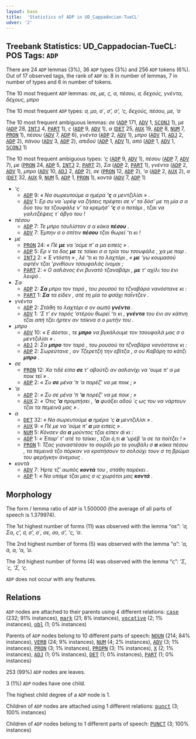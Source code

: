 ```yaml
---
layout: base
title:  'Statistics of ADP in UD_Cappadocian-TueCL'
udver: '2'
---
```


## Treebank Statistics: UD_Cappadocian-TueCL: POS Tags: `ADP`

There are 24 `ADP` lemmas (3%), 36 `ADP` types (3%) and 256 `ADP` tokens (6%).
Out of 17 observed tags, the rank of `ADP` is: 8 in number of lemmas, 7 in number of types and 6 in number of tokens.

The 10 most frequent `ADP` lemmas: <em>σε, με, ς, α, πέσου, σ, δεχούς, γνέντα, δέχους, μπρο</em>

The 10 most frequent `ADP` types:  <em>σ, μο, σ΄, σ', σ’, ‘ς, δεχούς, πέσου, με, ‘σ</em>

The 10 most frequent ambiguous lemmas: <em>σε</em> (<tt><a href="cpg_tuecl-pos-ADP.html">ADP</a></tt> 171, <tt><a href="cpg_tuecl-pos-ADV.html">ADV</a></tt> 1, <tt><a href="cpg_tuecl-pos-SCONJ.html">SCONJ</a></tt> 1), <em>με</em> (<tt><a href="cpg_tuecl-pos-ADP.html">ADP</a></tt> 28, <tt><a href="cpg_tuecl-pos-INTJ.html">INTJ</a></tt> 4, <tt><a href="cpg_tuecl-pos-PART.html">PART</a></tt> 1), <em>ς</em> (<tt><a href="cpg_tuecl-pos-ADP.html">ADP</a></tt> 9, <tt><a href="cpg_tuecl-pos-ADV.html">ADV</a></tt> 1), <em>α</em> (<tt><a href="cpg_tuecl-pos-DET.html">DET</a></tt> 25, <tt><a href="cpg_tuecl-pos-AUX.html">AUX</a></tt> 19, <tt><a href="cpg_tuecl-pos-ADP.html">ADP</a></tt> 8, <tt><a href="cpg_tuecl-pos-NUM.html">NUM</a></tt> 7, <tt><a href="cpg_tuecl-pos-PRON.html">PRON</a></tt> 1), <em>πέσου</em> (<tt><a href="cpg_tuecl-pos-ADV.html">ADV</a></tt> 7, <tt><a href="cpg_tuecl-pos-ADP.html">ADP</a></tt> 6), <em>γνέντα</em> (<tt><a href="cpg_tuecl-pos-ADP.html">ADP</a></tt> 2, <tt><a href="cpg_tuecl-pos-ADV.html">ADV</a></tt> 1), <em>μπρο</em> (<tt><a href="cpg_tuecl-pos-ADV.html">ADV</a></tt> 11, <tt><a href="cpg_tuecl-pos-ADJ.html">ADJ</a></tt> 2, <tt><a href="cpg_tuecl-pos-ADP.html">ADP</a></tt> 2), <em>πάνου</em> (<tt><a href="cpg_tuecl-pos-ADV.html">ADV</a></tt> 3, <tt><a href="cpg_tuecl-pos-ADP.html">ADP</a></tt> 2), <em>απιδού</em> (<tt><a href="cpg_tuecl-pos-ADP.html">ADP</a></tt> 1, <tt><a href="cpg_tuecl-pos-ADV.html">ADV</a></tt> 1), <em>από</em> (<tt><a href="cpg_tuecl-pos-ADP.html">ADP</a></tt> 1, <tt><a href="cpg_tuecl-pos-ADV.html">ADV</a></tt> 1, <tt><a href="cpg_tuecl-pos-SCONJ.html">SCONJ</a></tt> 1)

The 10 most frequent ambiguous types:  <em>‘ς</em> (<tt><a href="cpg_tuecl-pos-ADP.html">ADP</a></tt> 9, <tt><a href="cpg_tuecl-pos-ADV.html">ADV</a></tt> 1), <em>πέσου</em> (<tt><a href="cpg_tuecl-pos-ADP.html">ADP</a></tt> 7, <tt><a href="cpg_tuecl-pos-ADV.html">ADV</a></tt> 7), <em>με</em> (<tt><a href="cpg_tuecl-pos-PRON.html">PRON</a></tt> 24, <tt><a href="cpg_tuecl-pos-ADP.html">ADP</a></tt> 5, <tt><a href="cpg_tuecl-pos-INTJ.html">INTJ</a></tt> 2, <tt><a href="cpg_tuecl-pos-PART.html">PART</a></tt> 2), <em>Σα</em> (<tt><a href="cpg_tuecl-pos-ADP.html">ADP</a></tt> 2, <tt><a href="cpg_tuecl-pos-PART.html">PART</a></tt> 1), <em>γνέντα</em> (<tt><a href="cpg_tuecl-pos-ADP.html">ADP</a></tt> 2, <tt><a href="cpg_tuecl-pos-ADV.html">ADV</a></tt> 1), <em>μπρο</em> (<tt><a href="cpg_tuecl-pos-ADV.html">ADV</a></tt> 10, <tt><a href="cpg_tuecl-pos-ADJ.html">ADJ</a></tt> 2, <tt><a href="cpg_tuecl-pos-ADP.html">ADP</a></tt> 2), <em>σε</em> (<tt><a href="cpg_tuecl-pos-PRON.html">PRON</a></tt> 12, <tt><a href="cpg_tuecl-pos-ADP.html">ADP</a></tt> 2), <em>‘α</em> (<tt><a href="cpg_tuecl-pos-ADP.html">ADP</a></tt> 2, <tt><a href="cpg_tuecl-pos-AUX.html">AUX</a></tt> 2), <em>α</em> (<tt><a href="cpg_tuecl-pos-DET.html">DET</a></tt> 32, <tt><a href="cpg_tuecl-pos-AUX.html">AUX</a></tt> 9, <tt><a href="cpg_tuecl-pos-NUM.html">NUM</a></tt> 5, <tt><a href="cpg_tuecl-pos-ADP.html">ADP</a></tt> 1, <tt><a href="cpg_tuecl-pos-PRON.html">PRON</a></tt> 1), <em>κοντά</em> (<tt><a href="cpg_tuecl-pos-ADV.html">ADV</a></tt> 7, <tt><a href="cpg_tuecl-pos-ADP.html">ADP</a></tt> 1)


* <em>‘ς</em>
  * <tt><a href="cpg_tuecl-pos-ADP.html">ADP</a></tt> 9: <em>« Να σωρευτούμε α ημέρα <b>‘ς</b> α μεντζιλίσι » .</em>
  * <tt><a href="cpg_tuecl-pos-ADV.html">ADV</a></tt> 1: <em>Ερ συ να ΄υρέφ να ζήσεις πρέφτει σε ν’ τα δόσ’ με τη μία σ α δύο του τα τζουφάλε ν’ τα κρεμήσ’ <b>‘ς</b> σ ο ποτάμι , τζαι να γαλιτζέψεις τ΄ άβγο του !</em>
* <em>πέσου</em>
  * <tt><a href="cpg_tuecl-pos-ADP.html">ADP</a></tt> 7: <em>Τε μπρο τσυλίσταν σ α κάκα <b>πέσου</b> .</em>
  * <tt><a href="cpg_tuecl-pos-ADV.html">ADV</a></tt> 7: <em>Έμπην σ ο σπίτιν <b>πέσου</b> τζαι θωρεί ‘τι κι !</em>
* <em>με</em>
  * <tt><a href="cpg_tuecl-pos-PRON.html">PRON</a></tt> 24: <em>« Πέ <b>με</b> να ‘ούμε π’ α μα ειπείς » .</em>
  * <tt><a href="cpg_tuecl-pos-ADP.html">ADP</a></tt> 5: <em>Ερ ν τα δος <b>με</b> τε τσίκκι σ α τρία του τσουφάλε , χα με παρ .</em>
  * <tt><a href="cpg_tuecl-pos-INTJ.html">INTJ</a></tt> 2: <em>« Έ ντόστη » , λέ ‘τι κι το λαχτόρι , « <b>με</b> ‘γω κουμασού αφτέν τζαι 'ρνιθίουν τσουφαλάς ίνομαι ;</em>
  * <tt><a href="cpg_tuecl-pos-PART.html">PART</a></tt> 2: <em>« Ο ασλάνος ένι βυνατό τζαναβάρι , <b>με</b> τ’ αχίλι του ένι λειψό .</em>
* <em>Σα</em>
  * <tt><a href="cpg_tuecl-pos-ADP.html">ADP</a></tt> 2: <em><b>Σα</b> μπρο τον ταρό , του ρουσού τα τζναβάρα νανόστανε κι :</em>
  * <tt><a href="cpg_tuecl-pos-PART.html">PART</a></tt> 1: <em><b>Σα</b> τα είδεν , ατέ τη μία το φσάχι παΐντζεν .</em>
* <em>γνέντα</em>
  * <tt><a href="cpg_tuecl-pos-ADP.html">ADP</a></tt> 2: <em>Στάθη το λαχτόρι σ ον αωπό <b>γνέντα</b> .</em>
  * <tt><a href="cpg_tuecl-pos-ADV.html">ADV</a></tt> 1: <em>‘Σ τ’ εν ταρός ‘στέρου θωρεί ‘τι κι , <b>γνέντα</b> του ένι αν κάπνη τζαι απή τζει ήρτεν αν τσίκνα σ ο μυτήν του .</em>
* <em>μπρο</em>
  * <tt><a href="cpg_tuecl-pos-ADV.html">ADV</a></tt> 10: <em>« Ε dόστοι , τε <b>μπρο</b> να βγκάλουμε τον τσουφαλά μας σ ο μεντζιλίσι » .</em>
  * <tt><a href="cpg_tuecl-pos-ADJ.html">ADJ</a></tt> 2: <em>Σα <b>μπρο</b> τον ταρό , του ρουσού τα τζναβάρα νανόστανε κι :</em>
  * <tt><a href="cpg_tuecl-pos-ADP.html">ADP</a></tt> 2: <em>Σωρεύτανε , αν Τζερετζή την εβίτζα , σ ου Καβάρη το κάτζι <b>μπρο</b> .</em>
* <em>σε</em>
  * <tt><a href="cpg_tuecl-pos-PRON.html">PRON</a></tt> 12: <em>Χα τιδέ είπα <b>σε</b> τ’ αβούτζι αν ασλανίχι να ‘ουμε π’ α με ποικ τεϊ » .</em>
  * <tt><a href="cpg_tuecl-pos-ADP.html">ADP</a></tt> 2: <em>« Συ <b>σε</b> μένα ‘π ‘α πορέζ’ να με ποικ ; »</em>
* <em>‘α</em>
  * <tt><a href="cpg_tuecl-pos-ADP.html">ADP</a></tt> 2: <em>« Συ σε μένα ‘π <b>‘α</b> πορέζ’ να με ποικ ; »</em>
  * <tt><a href="cpg_tuecl-pos-AUX.html">AUX</a></tt> 2: <em>« Ότις <b>‘α</b> προμπήσει , <b>‘α</b> φυάξει αδού ΄ς ως του να νάρτουν τζαι τα πεμεινά μας » .</em>
* <em>α</em>
  * <tt><a href="cpg_tuecl-pos-DET.html">DET</a></tt> 32: <em>« Να σωρευτούμε <b>α</b> ημέρα ‘ς <b>α</b> μεντζιλίσι » .</em>
  * <tt><a href="cpg_tuecl-pos-AUX.html">AUX</a></tt> 9: <em>« Πέ με να ‘ούμε π’ <b>α</b> μα ειπείς » .</em>
  * <tt><a href="cpg_tuecl-pos-NUM.html">NUM</a></tt> 5: <em>Κόνσεν dα <b>α</b> μούντος τζαι είπεν dι κι :</em>
  * <tt><a href="cpg_tuecl-pos-ADP.html">ADP</a></tt> 1: <em>« Έπαρ’ τ’ ατέ το τσίκκι , τζαι ό,τι <b>α</b> ‘υρέβ ‘α σε τα ποίτζει ! »</em>
  * <tt><a href="cpg_tuecl-pos-PRON.html">PRON</a></tt> 1: <em>Τζας γιαναστέσαν το σοιρίδι μο το γουβάλι σ <b>α</b> κάκα πέσου , τα πεμεινά τζο πόρκαν να κρατήσουν το σολούχι τουν σ τη βρώμα του φερήγκην άνεμους .</em>
* <em>κοντά</em>
  * <tt><a href="cpg_tuecl-pos-ADV.html">ADV</a></tt> 7: <em>Ήρτε τζ’ αωπός <b>κοντά</b> του , στάθη παρέκει .</em>
  * <tt><a href="cpg_tuecl-pos-ADP.html">ADP</a></tt> 1: <em>« Να υπάμε τζαι μεις σ ις χωρότοι μας <b>κοντά</b> .</em>

## Morphology

The form / lemma ratio of `ADP` is 1.500000 (the average of all parts of speech is 1.379974).

The 1st highest number of forms (11) was observed with the lemma “σε”: <em>'σ, Σα, ς’, σ, σ', σ΄, σε, σο, σ’, ‘ς, ‘σ</em>.

The 2nd highest number of forms (5) was observed with the lemma “α”: <em>'α, ά, α, ‘α, ’α</em>.

The 3rd highest number of forms (4) was observed with the lemma “ς”: <em>'Σ, ΄ς, ‘Σ, ‘ς</em>.

`ADP` does not occur with any features.


## Relations

`ADP` nodes are attached to their parents using 4 different relations: <tt><a href="cpg_tuecl-dep-case.html">case</a></tt> (232; 91% instances), <tt><a href="cpg_tuecl-dep-mark.html">mark</a></tt> (21; 8% instances), <tt><a href="cpg_tuecl-dep-vocative.html">vocative</a></tt> (2; 1% instances), <tt><a href="cpg_tuecl-dep-obl.html">obl</a></tt> (1; 0% instances)

Parents of `ADP` nodes belong to 10 different parts of speech: <tt><a href="cpg_tuecl-pos-NOUN.html">NOUN</a></tt> (214; 84% instances), <tt><a href="cpg_tuecl-pos-VERB.html">VERB</a></tt> (24; 9% instances), <tt><a href="cpg_tuecl-pos-NUM.html">NUM</a></tt> (4; 2% instances), <tt><a href="cpg_tuecl-pos-ADV.html">ADV</a></tt> (3; 1% instances), <tt><a href="cpg_tuecl-pos-PRON.html">PRON</a></tt> (3; 1% instances), <tt><a href="cpg_tuecl-pos-PROPN.html">PROPN</a></tt> (3; 1% instances), <tt><a href="cpg_tuecl-pos-X.html">X</a></tt> (2; 1% instances), <tt><a href="cpg_tuecl-pos-ADJ.html">ADJ</a></tt> (1; 0% instances), <tt><a href="cpg_tuecl-pos-DET.html">DET</a></tt> (1; 0% instances), <tt><a href="cpg_tuecl-pos-PART.html">PART</a></tt> (1; 0% instances)

253 (99%) `ADP` nodes are leaves.

3 (1%) `ADP` nodes have one child.

The highest child degree of a `ADP` node is 1.

Children of `ADP` nodes are attached using 1 different relations: <tt><a href="cpg_tuecl-dep-punct.html">punct</a></tt> (3; 100% instances)

Children of `ADP` nodes belong to 1 different parts of speech: <tt><a href="cpg_tuecl-pos-PUNCT.html">PUNCT</a></tt> (3; 100% instances)

